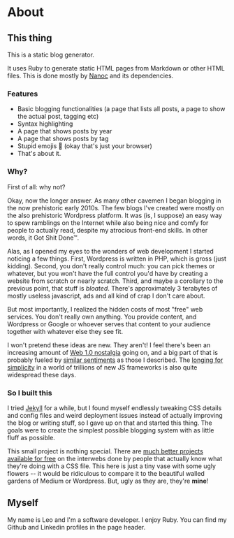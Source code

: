 # About

## This thing
This is a static blog generator.

It uses Ruby to generate static HTML pages from Markdown or other HTML files. This is done mostly by [Nanoc](https://nanoc.ws) and its dependencies.

### Features
* Basic blogging functionalities (a page that lists all posts, a page to show the actual post, tagging etc)
* Syntax highlighting
* A page that shows posts by year
* A page that shows posts by tag
* Stupid emojis 🎨 (okay that's just your browser)
* That's about it.

### Why?
First of all: why not?

Okay, now the longer answer. As many other cavemen I began blogging in the now prehistoric early 2010s. The few blogs I've created were mostly on the also prehistoric Wordpress platform. It was (is, I suppose) an easy way to spew ramblings on the Internet while also being nice and comfy for people to actually read, despite my atrocious front-end skills. In other words, it Got Shit Done™.

Alas, as I opened my eyes to the wonders of web development I started noticing a few things. First, Wordpress is written in PHP, which is gross (just kidding). Second, you don't really control much: you can pick themes or whatever, but you won't have the full control you'd have by creating a website from scratch or nearly scratch. Third, and maybe a corollary to the previous point, that stuff is *bloated*. There's approximately 3 terabytes of mostly useless javascript, ads and all kind of crap I don't care about.

But most importantly, I realized the hidden costs of most "free" web services. You don't really own anything. You provide content, and Wordpress or Google or whoever serves that content to your audience together with whatever else they see fit.

I won't pretend these ideas are new. They aren't! I feel there's been an increasing amount of [Web 1.0 nostalgia](https://code.divshot.com/geo-bootstrap/) going on, and a big part of that is probably fueled by [similar sentiments](https://tjcx.me/posts/consumption-distraction/) as those I described. The [longing for simplicity](https://thebestmotherfucking.website/) in a world of trillions of new JS frameworks is also quite widespread these days.

### So I built this

I tried [Jekyll](https://jekyllrb.com/) for a while, but I found myself endlessly tweaking CSS details and config files and weird deployment issues instead of actually improving the blog or writing stuff, so I gave up on that and started this thing. The goals were to create the simplest possible blogging system with as little fluff as possible.

This small project is nothing special. There are [much better projects](https://github.com/remko/blog-skeleton) [available for free](https://clarkdave.net/2012/02/building-a-static-blog-with-nanoc/) on the interwebs done by people that actually know what they're doing with a CSS file. This here is just a tiny vase with some ugly flowers -- it would be ridiculous to compare it to the beautiful walled gardens of Medium or Wordpress. But, ugly as they are, they're **mine**!


## Myself

My name is Leo and I'm a software developer. I enjoy Ruby. You can find my Github and Linkedin profiles in the page header.

